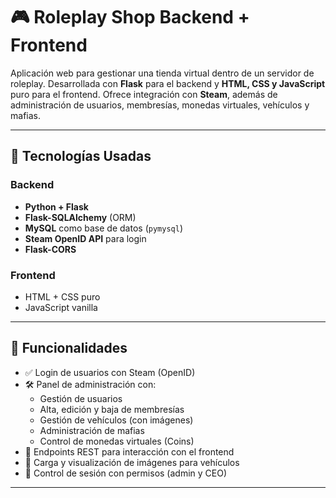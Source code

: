 # 🎮 Roleplay Shop Backend + Frontend

Aplicación web para gestionar una tienda virtual dentro de un servidor de roleplay. Desarrollada con **Flask** para el backend y **HTML, CSS y JavaScript** puro para el frontend. Ofrece integración con **Steam**, además de administración de usuarios, membresías, monedas virtuales, vehículos y mafias.

---

## 🚀 Tecnologías Usadas

### Backend
- **Python + Flask**
- **Flask-SQLAlchemy** (ORM)
- **MySQL** como base de datos (`pymysql`)
- **Steam OpenID API** para login
- **Flask-CORS**

### Frontend
- HTML + CSS puro
- JavaScript vanilla
---

## 🔧 Funcionalidades

- ✅ Login de usuarios con Steam (OpenID)
- 🛠️ Panel de administración con:
  - Gestión de usuarios
  - Alta, edición y baja de membresías
  - Gestión de vehículos (con imágenes)
  - Administración de mafias
  - Control de monedas virtuales (Coins)
- 🔄 Endpoints REST para interacción con el frontend
- 📂 Carga y visualización de imágenes para vehículos
- 🔐 Control de sesión con permisos (admin y CEO)

---
